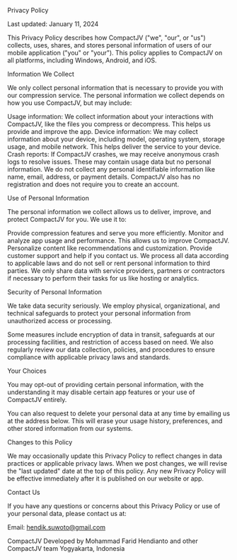 Privacy Policy

Last updated: January 11, 2024

This Privacy Policy describes how CompactJV ("we", "our", or "us") collects, uses, shares, and stores personal information of users of our mobile application ("you" or "your"). This policy applies to CompactJV on all platforms, including Windows, Android, and iOS.

Information We Collect

We only collect personal information that is necessary to provide you with our compression service. The personal information we collect depends on how you use CompactJV, but may include:

Usage information: We collect information about your interactions with CompactJV, like the files you compress or decompress. This helps us provide and improve the app.
Device information: We may collect information about your device, including model, operating system, storage usage, and mobile network. This helps deliver the service to your device.
Crash reports: If CompactJV crashes, we may receive anonymous crash logs to resolve issues. These may contain usage data but no personal information.
We do not collect any personal identifiable information like name, email, address, or payment details. CompactJV also has no registration and does not require you to create an account.

Use of Personal Information

The personal information we collect allows us to deliver, improve, and protect CompactJV for you. We use it to:

Provide compression features and serve you more efficiently.
Monitor and analyze app usage and performance. This allows us to improve CompactJV.
Personalize content like recommendations and customization.
Provide customer support and help if you contact us.
We process all data according to applicable laws and do not sell or rent personal information to third parties. We only share data with service providers, partners or contractors if necessary to perform their tasks for us like hosting or analytics.

Security of Personal Information

We take data security seriously. We employ physical, organizational, and technical safeguards to protect your personal information from unauthorized access or processing.

Some measures include encryption of data in transit, safeguards at our processing facilities, and restriction of access based on need. We also regularly review our data collection, policies, and procedures to ensure compliance with applicable privacy laws and standards.

Your Choices

You may opt-out of providing certain personal information, with the understanding it may disable certain app features or your use of CompactJV entirely.

You can also request to delete your personal data at any time by emailing us at the address below. This will erase your usage history, preferences, and other stored information from our systems.

Changes to this Policy

We may occasionally update this Privacy Policy to reflect changes in data practices or applicable privacy laws. When we post changes, we will revise the "last updated" date at the top of this policy. Any new Privacy Policy will be effective immediately after it is published on our website or app.

Contact Us

If you have any questions or concerns about this Privacy Policy or use of your personal data, please contact us at:

Email: hendik.suwoto@gmail.com

CompactJV
Developed by Mohammad Farid Hendianto and other CompactJV team
Yogyakarta, Indonesia
